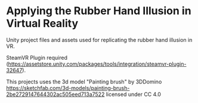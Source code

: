 # Applying the Rubber Hand Illusion in Virtual Reality
Unity project files and assets used for replicating the rubber hand illusion in VR.

SteamVR Plugin required (https://assetstore.unity.com/packages/tools/integration/steamvr-plugin-32647).

This projects uses the 3d model "Painting brush" by 3DDomino https://sketchfab.com/3d-models/painting-brush-2be2729147644302ac505eed713a7522 licensed under CC 4.0